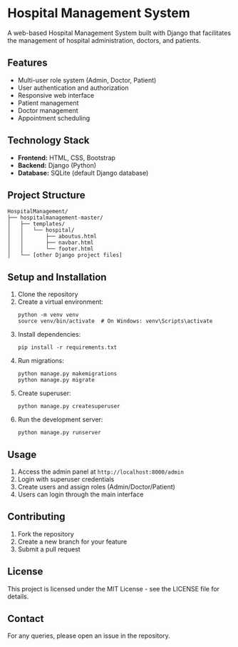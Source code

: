 # Hospital Management System

A web-based Hospital Management System built with Django that facilitates the management of hospital administration, doctors, and patients.

## Features

- Multi-user role system (Admin, Doctor, Patient)
- User authentication and authorization
- Responsive web interface
- Patient management
- Doctor management
- Appointment scheduling

## Technology Stack

- **Frontend:** HTML, CSS, Bootstrap
- **Backend:** Django (Python)
- **Database:** SQLite (default Django database)

## Project Structure

```
HospitalManagement/
├── hospitalmanagement-master/
│   ├── templates/
│   │   └── hospital/
│   │       ├── aboutus.html
│   │       ├── navbar.html
│   │       └── footer.html
│   └── [other Django project files]
```

## Setup and Installation

1. Clone the repository
2. Create a virtual environment:
   ```
   python -m venv venv
   source venv/bin/activate  # On Windows: venv\Scripts\activate
   ```
3. Install dependencies:
   ```
   pip install -r requirements.txt
   ```
4. Run migrations:
   ```
   python manage.py makemigrations
   python manage.py migrate
   ```
5. Create superuser:
   ```
   python manage.py createsuperuser
   ```
6. Run the development server:
   ```
   python manage.py runserver
   ```

## Usage

1. Access the admin panel at `http://localhost:8000/admin`
2. Login with superuser credentials
3. Create users and assign roles (Admin/Doctor/Patient)
4. Users can login through the main interface

## Contributing

1. Fork the repository
2. Create a new branch for your feature
3. Submit a pull request

## License

This project is licensed under the MIT License - see the LICENSE file for details.

## Contact

For any queries, please open an issue in the repository.
